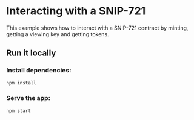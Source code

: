 # Interacting with a SNIP-721

This example shows how to interact with a SNIP-721 contract by minting, getting a viewing key and getting tokens.

## Run it locally

### Install dependencies:

```bash
npm install
```

### Serve the app:

```bash
npm start
```

